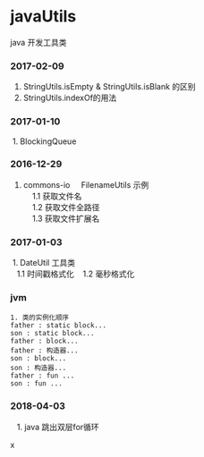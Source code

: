 # javaUtils
java 开发工具类
### 2017-02-09
 1. StringUtils.isEmpty & StringUtils.isBlank 的区别  
 2. StringUtils.indexOf的用法
 
### 2017-01-10  
  1. BlockingQueue  
  
### 2016-12-29  
  1. commons-io  
    FilenameUtils 示例  
     1.1 获取文件名  
     1.2 获取文件全路径  
     1.3 获取文件扩展名 
     
### 2017-01-03
  1. DateUtil 工具类  
    1.1 时间戳格式化
    1.2 毫秒格式化  

### jvm
    1. 类的实例化顺序
    father : static block...
    son : static block...
    father : block...
    father : 构造器...
    son : block...
    son : 构造器...
    father : fun ...
    son : fun ...
    
### 2018-04-03
    1. java 跳出双层for循环

x 
